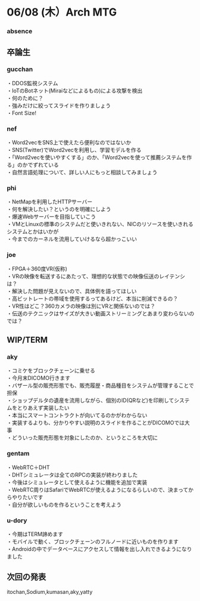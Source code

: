 # 06/08 (木）Arch MTG

### absence

## 卒論生
### gucchan
・DDOS監視システム  
・IoTのBotネット(Miraiなどによるもの)による攻撃を検出  
・何のために？  
・強みだけに絞ってスライドを作りましょう  
・Font Size!  
  
### nef  
・Word2vecをSNS上で使えたら便利なのではないか  
・SNS(Twitter)でWord2vecを利用し、学習モデルを作る  
・「Word2vecを使いやすくする」のか、「Word2vecを使って推薦システムを作る」のかでずれている  
・自然言語処理について、詳しい人にもっと相談してみましょう  
  
### phi  
・NetMapを利用したHTTPサーバー  
・何を解決したい？というのを明確にしよう  
・爆速Webサーバーを目指していこう  
・VMとLinuxの標準のシステムだと使いきれない、NICのリソースを使いきれるシステムとかはいかが  
・今までのカーネルを流用していけるなら超かっこいい  
  
### joe
・FPGA＋360度VR(仮称)  
・VRの映像を転送するにあたって、理想的な状態での映像伝送のレイテンシは？  
・解決した問題が見えないので、具体例を語ってほしい  
・高ビットレートの帯域を使用するってあるけど、本当に削減できるの？  
・VR性はどこ？360カメラの映像は別にVRと関係ないのでは？  
・伝送のテクニックはサイズが大きい動画ストリーミングとあまり変わらないのでは？  
  
## WIP/TERM
### aky
・コミケをブロックチェーンに乗せる  
・今月末DICOMO行きます  
・バザール型の販売形態でも、販売履歴・商品種目をシステムが管理することで担保  
・ショップデルタの遺産を流用しながら、個別のID(QRなど)を印刷してシステムをとりあえず実装したい  
・本当にスマートコントラクトが向いてるのかがわからない  
・実装するよりも、分かりやすい説明のスライドを作ることがDICOMOでは大事  
・どういった販売形態を対象にしたのか、というところを大切に  
  
### gentam
・WebRTC＋DHT  
・DHTシミュレータは全てのRPCの実装が終わりました  
・今後はシミュレータとして使えるように機能を追加で実装  
・WebRTC周りはSafariでWebRTCが使えるようになるらしいので、決まってからやりたいです  
・自分が欲しいものを作るということを考えよう  
  
### u-dory
・今期はTERM諦めます  
・モバイルで動く、ブロックチェーンのフルノードに近いものを作ります  
・Androidの中でデータベースにアクセスして情報を出し入れできるようになりました  

## 次回の発表
itochan,Sodium,kumasan,aky,yatty
